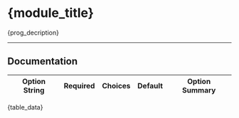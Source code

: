 {module_title} 
==============  
{prog_decription}  

---   
   

Documentation
-------------     
  
| Option String | Required | Choices | Default| Option Summary |  
|---------------|----------|---------|--------|----------------|  
{table_data}  
		
